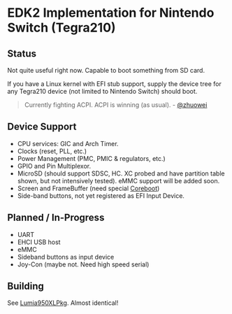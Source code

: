 # EDK2 Implementation for Nintendo Switch (Tegra210)

## Status
Not quite useful right now. Capable to boot something from SD card.

If you have a Linux kernel with EFI stub support, supply the device tree for any Tegra210 device (not limited to Nintendo Switch) should boot.

> Currently fighting ACPI. ACPI is winning (as usual). - [@zhuowei](https://twitter.com/zhuowei/status/1100207058576494592)

## Device Support
- CPU services: GIC and Arch Timer.
- Clocks (reset, PLL, etc.)
- Power Management (PMC, PMIC & regulators, etc.)
- GPIO and Pin Multiplexor.
- MicroSD (should support SDSC, HC. XC probed and have partition table shown, but not intensively tested). eMMC support will be added soon.
- Screen and FrameBuffer (need special [Coreboot](https://github.com/imbushuo/Coreboot))
- Side-band buttons, not yet registered as EFI Input Device.

## Planned / In-Progress
- UART
- EHCI USB host
- eMMC
- Sideband buttons as input device
- Joy-Con (maybe not. Need high speed serial)

## Building
See [Lumia950XLPkg](https://github.com/WOA-Project/Lumia950XLPkg). Almost identical!
